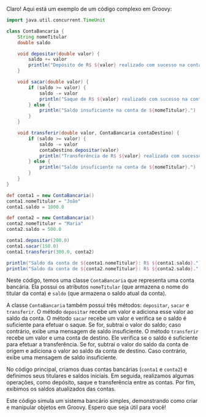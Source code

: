 Claro! Aqui está um exemplo de um código complexo em Groovy:

```groovy
import java.util.concurrent.TimeUnit

class ContaBancaria {
    String nomeTitular
    double saldo

    void depositar(double valor) {
        saldo += valor
        println("Depósito de R$ ${valor} realizado com sucesso na conta de ${nomeTitular}.")
    }

    void sacar(double valor) {
        if (saldo >= valor) {
            saldo -= valor
            println("Saque de R$ ${valor} realizado com sucesso na conta de ${nomeTitular}.")
        } else {
            println("Saldo insuficiente na conta de ${nomeTitular}.")
        }
    }

    void transferir(double valor, ContaBancaria contaDestino) {
        if (saldo >= valor) {
            saldo -= valor
            contaDestino.depositar(valor)
            println("Transferência de R$ ${valor} realizada com sucesso da conta de ${nomeTitular} para a conta de ${contaDestino.nomeTitular}.")
        } else {
            println("Saldo insuficiente na conta de ${nomeTitular}.")
        }
    }
}

def conta1 = new ContaBancaria()
conta1.nomeTitular = "João"
conta1.saldo = 1000.0

def conta2 = new ContaBancaria()
conta2.nomeTitular = "Maria"
conta2.saldo = 500.0

conta1.depositar(200.0)
conta1.sacar(150.0)
conta1.transferir(300.0, conta2)

println("Saldo da conta de ${conta1.nomeTitular}: R$ ${conta1.saldo}.")
println("Saldo da conta de ${conta2.nomeTitular}: R$ ${conta2.saldo}.")
```

Neste código, temos uma classe `ContaBancaria` que representa uma conta bancária. Ela possui os atributos `nomeTitular` (que armazena o nome do titular da conta) e `saldo` (que armazena o saldo atual da conta).

A classe `ContaBancaria` também possui três métodos: `depositar`, `sacar` e `transferir`. O método `depositar` recebe um valor e adiciona esse valor ao saldo da conta. O método `sacar` recebe um valor e verifica se o saldo é suficiente para efetuar o saque. Se for, subtrai o valor do saldo; caso contrário, exibe uma mensagem de saldo insuficiente. O método `transferir` recebe um valor e uma conta de destino. Ele verifica se o saldo é suficiente para efetuar a transferência. Se for, subtrai o valor do saldo da conta de origem e adiciona o valor ao saldo da conta de destino. Caso contrário, exibe uma mensagem de saldo insuficiente.

No código principal, criamos duas contas bancárias (`conta1` e `conta2`) e definimos seus titulares e saldos iniciais. Em seguida, realizamos algumas operações, como depósito, saque e transferência entre as contas. Por fim, exibimos os saldos atualizados das contas.

Este código simula um sistema bancário simples, demonstrando como criar e manipular objetos em Groovy. Espero que seja útil para você!